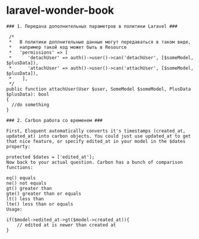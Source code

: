 # laravel-wonder-book

    ### 1. Передача дополнительных параметров в политики Laravel ###

     /*
     *   В политики доплнительные данные могут передаваться в таком виде,
     *   например такой код может быть в Resource
     *   'permissions' => [
     *      'detachUser' => auth()->user()->can('detachUser', [$someModel, $plusData]),
     *      'attachUser' => auth()->user()->can('attachUser', [$someModel, $plusData]),
     *    ],
     */     
    public function attachUser(User $user, SomeModel $someModel, PlusData $plusData): bool
    {
      //do something
    }
    
    ### 2. Carbon работа со временем ###
    
    First, Eloquent automatically converts it's timestamps (created_at, updated_at) into carbon objects. You could just use updated_at to get that nice feature, or specify edited_at in your model in the $dates property:

    protected $dates = ['edited_at'];
    Now back to your actual question. Carbon has a bunch of comparison functions:

    eq() equals
    ne() not equals
    gt() greater than
    gte() greater than or equals
    lt() less than
    lte() less than or equals
    Usage:

    if($model->edited_at->gt($model->created_at)){
        // edited at is newer than created at
    }
